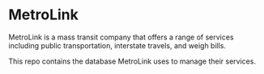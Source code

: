 # MetroLink
MetroLink is a mass transit company that offers a range of services including public transportation, interstate travels, and weigh bills.

This repo contains the database MetroLink uses to manage their services.
